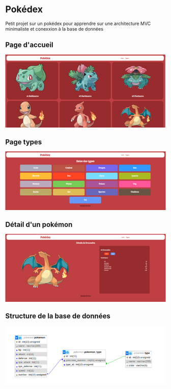 # Pokédex

Petit projet sur un pokédex pour apprendre sur une architecture MVC minimaliste et conexxion à la base de données

## Page d'accueil
![home](docs/accueil.png)

## Page types
![type](docs/types.png)

## Détail d'un pokémon

![detail](docs/pokemon.png)

## Structure de la base de données

![bdd](docs/structure.png)
